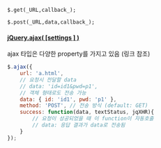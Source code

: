 `$.get(_URL,callback_);`

`$.post(_URL,data,callback_);`


#### [jQuery.ajax( [settings ] )](https://api.jquery.com/jquery.ajax/#jQuery-ajax-settings)
ajax 타입은 다양한 property를 가지고 있음 (링크 참조)

```js
$.ajax({
	url: 'a.html',
	// 요청시 전달할 data
	// data: 'id=id1&pwd=p1',
	// 객체 형태로도 전송 가능
	data: { id: 'id1', pwd: 'p1' },
	method: 'POST',	// 전송 방식 (default: GET)
	success: function(data, textStatus, jqXHR){
		// 요청이 성공되었을 때 이 function이 자동호출
		// data: 응답 결과가 data로 전송됨
	}
});
```


<!--stackedit_data:
eyJoaXN0b3J5IjpbMTE5NTQ0MDgwOF19
-->